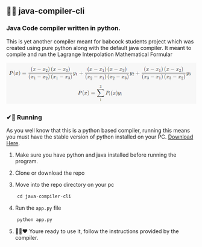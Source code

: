 ## 🎉🎉 java-compiler-cli

### Java Code compiler written in python.

This is yet another compiler meant for babcock students project which was created using pure python along with the default java compiler. It meant to compile and run the Lagrange Interpolation Mathematical Formular

<img src="https://raw.githubusercontent.com/Benrobo/LagrangeInterpolation-Compiler/main/langrange.PNG">

### ✔🌹 Running

As you well know that this is a python based compiler, running this means you must have the stable version of python installed on your PC. [Download Here](https://www.python.org).

1. Make sure you have python and java installed before running the program.

2. Clone or download the repo

3. Move into the repo directory on your pc

```python
    cd java-compiler-cli
```

4. Run the <code>app.py</code> file

```python
    python app.py
```

5. 🎉🎉❤ Youre ready to use it, follow the instructions provided by the compiler.
